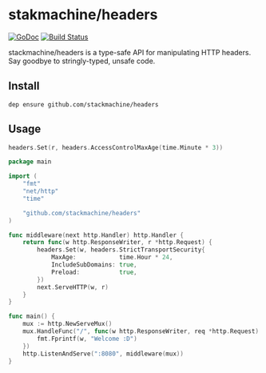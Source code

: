 # stakmachine/headers
[![GoDoc](https://godoc.org/stackmachine.com/headers?status.svg)](https://godoc.org/stackmachine.com/headers) [![Build Status](https://travis-ci.org/stackmachine/headers.svg?branch=master)](https://travis-ci.org/stackmachine/headers)

stackmachine/headers is a type-safe API for manipulating HTTP headers. Say goodbye to stringly-typed, unsafe code.

## Install

```
dep ensure github.com/stackmachine/headers
```

## Usage

```go
headers.Set(r, headers.AccessControlMaxAge(time.Minute * 3))
```

```go
package main

import (
	"fmt"
	"net/http"
	"time"

	"github.com/stackmachine/headers"
)

func middleware(next http.Handler) http.Handler {
	return func(w http.ResponseWriter, r *http.Request) {
		headers.Set(w, headers.StrictTransportSecurity{
			MaxAge:            time.Hour * 24,
			IncludeSubDomains: true,
			Preload:           true,
		})
		next.ServeHTTP(w, r)
	}
}

func main() {
	mux := http.NewServeMux()
	mux.HandleFunc("/", func(w http.ResponseWriter, req *http.Request) {
		fmt.Fprintf(w, "Welcome :D")
	})
	http.ListenAndServe(":8080", middleware(mux))
}
```
